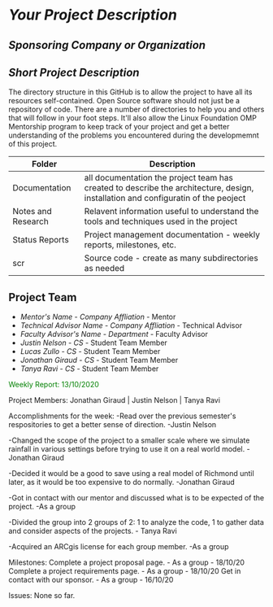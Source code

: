 # *Your Project Description*
## *Sponsoring Company or Organization*
## *Short Project Description*
The directory structure in this GitHub is to allow the project to have all its resources self-contained.
Open Source software should not just be a repository of code.  There are a number of directories to help you and others that will 
follow in your foot steps.  It'll also allow the Linux Foundation OMP Mentorship program to keep track of your project and get
a better understanding of the problems you encountered during the developmemnt of this project.

| Folder | Description |
|---|---|
| Documentation |  all documentation the project team has created to describe the architecture, design, installation and configuratin of the peoject |
| Notes and Research | Relavent information useful to understand the tools and techniques used in the project |
| Status Reports | Project management documentation - weekly reports, milestones, etc. |
| scr | Source code - create as many subdirectories as needed |

## Project Team
- *Mentor's Name*  - *Company Affliation* - Mentor
- *Technical Advisor Name* - *Company Affliation* - Technical Advisor
- *Faculty Advisor's Name* - *Department* - Faculty Advisor
- *Justin Nelson* - *CS* - Student Team Member
- *Lucas Zullo* - *CS* - Student Team Member
- *Jonathan Giraud* - *CS* - Student Team Member
- *Tanya Ravi* - *CS* - Student Team Member


<font color="green">Weekly Report:
13/10/2020 </font>

Project Members: Jonathan Giraud | Justin Nelson | Tanya Ravi

Accomplishments for the week:
-Read over the previous semester's respositories to get a better sense of direction. -Justin Nelson

-Changed the scope of the project to a smaller scale where we simulate rainfall in various settings before trying to use it on a real world model. - Jonathan Giraud

-Decided it would be a good to save using a real model of Richmond until later, as it would be too expensive to do normally. -Jonathan Giraud

-Got in contact with our mentor and discussed what is to be expected of the project. -As a group

-Divided the group into 2 groups of 2: 1 to analyze the code, 1 to gather data and consider aspects of the projects. - Tanya Ravi

-Acquired an ARCgis license for each group member. -As a group

Milestones:
Complete a project proposal page. - As a group - 18/10/20
Complete a project requirements page. - As a group - 18/10/20
Get in contact with our sponsor. - As a group - 16/10/20

Issues:
None so far.

